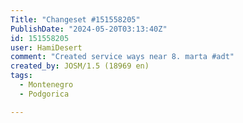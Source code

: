 ```yaml
---
Title: "Changeset #151558205"
PublishDate: "2024-05-20T03:13:40Z"
id: 151558205
user: HamiDesert
comment: "Created service ways near 8. marta #adt"
created_by: JOSM/1.5 (18969 en)
tags:
  - Montenegro
  - Podgorica

---
```

